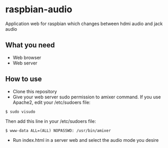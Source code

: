 # raspbian-audio
Application web for raspbian which changes between hdmi audio and jack audio

## What you need
* Web browser
* Web server

## How to use
* Clone this repository
* Give your web server sudo permission to amixer command. 
If you use Apache2, edit your /etc/sudoers file:
```
$ sudo visudo
```
Then add this line in your /etc/sudoers file:
```
$ www-data ALL=(ALL) NOPASSWD: /usr/bin/amixer
```

* Run index.html in a server web and select the audio mode you desire
